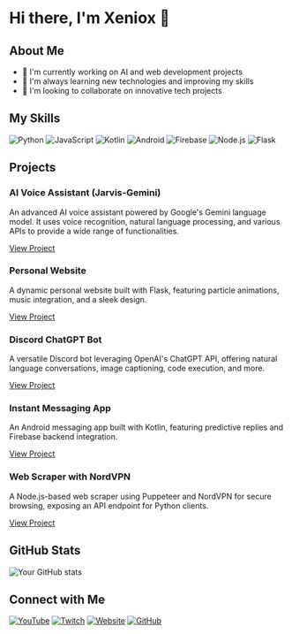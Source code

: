 # Hi there, I'm Xeniox 👋

## About Me
- 🔭 I'm currently working on AI and web development projects
- 🌱 I'm always learning new technologies and improving my skills
- 👯 I'm looking to collaborate on innovative tech projects

## My Skills
![Python](https://img.shields.io/badge/-Python-3776AB?style=flat-square&logo=Python&logoColor=white)
![JavaScript](https://img.shields.io/badge/-JavaScript-F7DF1E?style=flat-square&logo=JavaScript&logoColor=black)
![Kotlin](https://img.shields.io/badge/-Kotlin-0095D5?style=flat-square&logo=Kotlin&logoColor=white)
![Android](https://img.shields.io/badge/-Android-3DDC84?style=flat-square&logo=Android&logoColor=white)
![Firebase](https://img.shields.io/badge/-Firebase-FFCA28?style=flat-square&logo=Firebase&logoColor=black)
![Node.js](https://img.shields.io/badge/-Node.js-339933?style=flat-square&logo=Node.js&logoColor=white)
![Flask](https://img.shields.io/badge/-Flask-000000?style=flat-square&logo=Flask&logoColor=white)

## Projects

### AI Voice Assistant (Jarvis-Gemini)
An advanced AI voice assistant powered by Google's Gemini language model. It uses voice recognition, natural language processing, and various APIs to provide a wide range of functionalities.

[View Project](https://github.com/xenioxyt/jarvis-gemini)

### Personal Website
A dynamic personal website built with Flask, featuring particle animations, music integration, and a sleek design.

[View Project](https://xeniox.tv)

### Discord ChatGPT Bot
A versatile Discord bot leveraging OpenAI's ChatGPT API, offering natural language conversations, image captioning, code execution, and more.

[View Project](https://github.com/XenioxYT/Discord-OpenAI-Bot)

### Instant Messaging App
An Android messaging app built with Kotlin, featuring predictive replies and Firebase backend integration.

[View Project](https://github.com/XenioxYT/Instant-Messaging-App)

### Web Scraper with NordVPN
A Node.js-based web scraper using Puppeteer and NordVPN for secure browsing, exposing an API endpoint for Python clients.

[View Project](https://github.com/XenioxYT/web-scraper-nodejs)

## GitHub Stats
![Your GitHub stats](https://github-readme-stats.vercel.app/api?username=xenioxyt&show_icons=true&theme=radical)

## Connect with Me
[![YouTube](https://img.shields.io/badge/YouTube-FF0000?style=for-the-badge&logo=youtube&logoColor=white)](https://www.youtube.com/xeniox)
[![Twitch](https://img.shields.io/badge/Twitch-9146FF?style=for-the-badge&logo=twitch&logoColor=white)](https://twitch.tv/xenioxyt)
[![Website](https://img.shields.io/badge/Website-00C7B7?style=for-the-badge&logo=netlify&logoColor=white)](https://xeniox.tv)
[![GitHub](https://img.shields.io/badge/GitHub-181717?style=for-the-badge&logo=github&logoColor=white)](https://github.com/xenioxyt)
